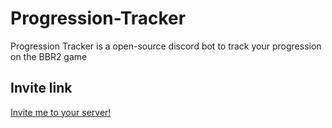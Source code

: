 # Progression-Tracker
Progression Tracker is a open-source discord bot to track your progression on the BBR2 game

## Invite link
[Invite me to your server!](https://discord.com/oauth2/authorize?client_id=1382031186267869265&permissions=1689917160016960&integration_type=0&scope=bot)
